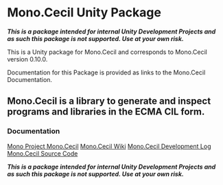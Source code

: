 # Mono.Cecil Unity Package

***This is a package intended for internal Unity Development Projects and as such this package is not supported. Use at your own risk.***

This is a Unity package for Mono.Cecil and corresponds to Mono.Cecil version 0.10.0.

Documentation for this Package is provided as links to the Mono.Cecil Documentation.

## Mono.Cecil is a library to generate and inspect programs and libraries in the ECMA CIL form.

### Documentation

[Mono Project Mono.Cecil](https://www.mono-project.com/docs/tools+libraries/libraries/Mono.Cecil/)
[Mono.Cecil Wiki](https://github.com/jbevain/cecil/wiki)
[Mono.Cecil Development Log](https://cecil.pe/)
[Mono.Cecil Source Code](https://github.com/jbevain/cecil)

***This is a package intended for internal Unity Development Projects and as such this package is not supported. Use at your own risk.***
